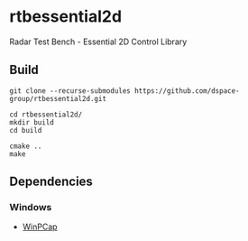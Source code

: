 # rtbessential2d
Radar Test Bench - Essential 2D Control Library

## Build
```
git clone --recurse-submodules https://github.com/dspace-group/rtbessential2d.git

cd rtbessential2d/
mkdir build
cd build

cmake ..
make
```

## Dependencies

### Windows
- [WinPCap](https://www.winpcap.org/)
